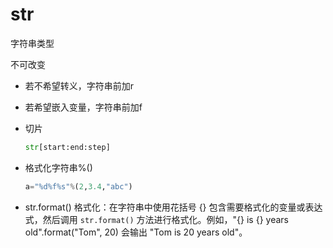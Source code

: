 # str

字符串类型

不可改变

- 若不希望转义，字符串前加r

- 若希望嵌入变量，字符串前加f

- 切片

  ```python
  str[start:end:step]
  ```

- 格式化字符串%()

  ```python
  a="%d%f%s"%(2,3.4,"abc")
  ```

- str.format() 格式化：在字符串中使用花括号 {} 包含需要格式化的变量或表达式，然后调用 `str.format()` 方法进行格式化。例如，"{} is {} years old".format("Tom", 20) 会输出 "Tom is 20 years old"。
